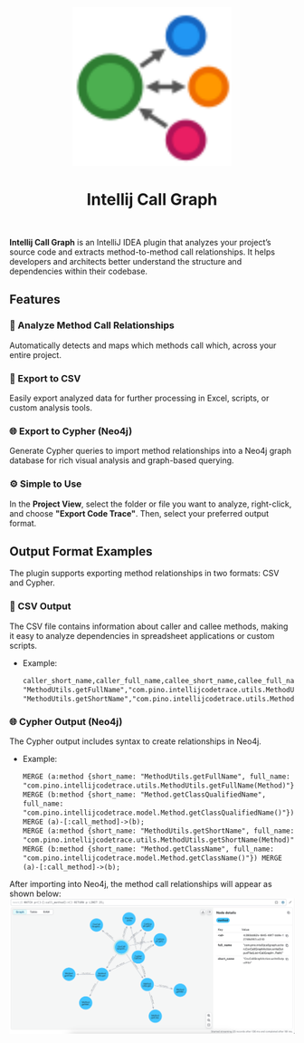 <div align="center">
    <a href="">
        <img src="./src/main/resources/META-INF/pluginIcon.svg" width="280" height="280" alt="logo"/>
    </a>
</div>

<h1 align="center">Intellij Call Graph</h1>

<br>

<b>Intellij Call Graph</b> is an IntelliJ IDEA plugin that analyzes your project’s source code and extracts method-to-method call relationships. 
It helps developers and architects better understand the structure and dependencies within their codebase.

## Features
### 🔗 Analyze Method Call Relationships
Automatically detects and maps which methods call which, across your entire project.

### 📄 Export to CSV
Easily export analyzed data for further processing in Excel, scripts, or custom analysis tools.

### 🌐 Export to Cypher (Neo4j)
Generate Cypher queries to import method relationships into a Neo4j graph database for rich visual analysis and graph-based querying.

### ⚙️ Simple to Use
In the <b>Project View</b>, select the folder or file you want to analyze, right-click, and choose <b>"Export Code Trace"</b>. Then, select your preferred output format.

## Output Format Examples
The plugin supports exporting method relationships in two formats: CSV and Cypher.

### 📄 CSV Output
The CSV file contains information about caller and callee methods, making it easy to analyze dependencies in spreadsheet applications or custom scripts. <br/>
- Example:
    ```csv
    caller_short_name,caller_full_name,callee_short_name,callee_full_name
    "MethodUtils.getFullName","com.pino.intellijcodetrace.utils.MethodUtils.getFullName(Method)","Method.getClassQualifiedName","com.pino.intellijcodetrace.model.Method.getClassQualifiedName()"
    "MethodUtils.getShortName","com.pino.intellijcodetrace.utils.MethodUtils.getShortName(Method)","Method.getClassName","com.pino.intellijcodetrace.model.Method.getClassName()"
    ```

### 🌐 Cypher Output (Neo4j)
The Cypher output includes syntax to create relationships in Neo4j. <br/>
- Example:
    ```cypher
    MERGE (a:method {short_name: "MethodUtils.getFullName", full_name: "com.pino.intellijcodetrace.utils.MethodUtils.getFullName(Method)"}) MERGE (b:method {short_name: "Method.getClassQualifiedName", full_name: "com.pino.intellijcodetrace.model.Method.getClassQualifiedName()"}) MERGE (a)-[:call_method]->(b);
    MERGE (a:method {short_name: "MethodUtils.getShortName", full_name: "com.pino.intellijcodetrace.utils.MethodUtils.getShortName(Method)"}) MERGE (b:method {short_name: "Method.getClassName", full_name: "com.pino.intellijcodetrace.model.Method.getClassName()"}) MERGE (a)-[:call_method]->(b);
    ```

After importing into Neo4j, the method call relationships will appear as shown below: <br/>
![neo4j.png](pic%2Fneo4j.png)
